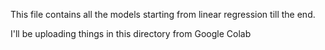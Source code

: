 This file contains all the models starting from linear regression till the end.

I'll be uploading things in this directory from Google Colab
